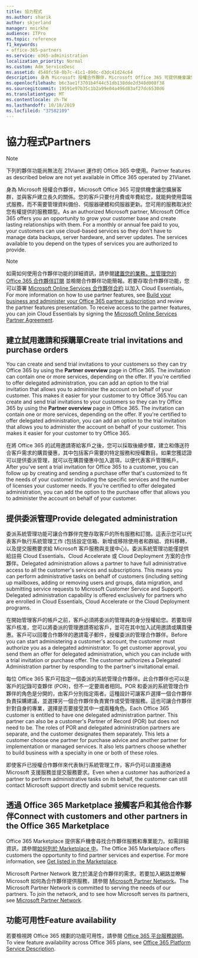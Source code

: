 ```yaml
---
title: 協力程式
ms.author: sharik
author: skjerland
manager: mnirkhe
audience: ITPro
ms.topic: reference
f1_keywords:
- office-365-partners
ms.service: o365-administration
localization_priority: Normal
ms.custom: Adm_ServiceDesc
ms.assetid: 4548fc58-0b7c-41c1-890c-d3dc41d24c64
description: 身為 Microsoft 授權合作夥伴，Microsoft Office 365 可提供機會讓您擴展客群，並與客戶建立長久的關係。您的客戶只要付月費或年費給您，就能夠使用雲端式服務，而不需要管理資料備份、伺服器硬體和伺服器更新。您可用的服務取決於您有權提供的服務類型。
ms.openlocfilehash: b6c3ae1f3701b4f44c51db138dde2d348d008f38
ms.sourcegitcommit: 19591e97b35c1b2a99e04a496d83af27dc6530d6
ms.translationtype: MT
ms.contentlocale: zh-TW
ms.lasthandoff: 10/18/2019
ms.locfileid: "37582109"
---
```

# <a name="partners"></a><span data-ttu-id="9ab6f-105">協力程式</span><span class="sxs-lookup"><span data-stu-id="9ab6f-105">Partners</span></span>

> [!NOTE]
> <span data-ttu-id="9ab6f-106">下列的夥伴功能尚無法在 21Vianet 運作的 Office 365 中使用。</span><span class="sxs-lookup"><span data-stu-id="9ab6f-106">Partner features as described below are not yet available in Office 365 operated by 21Vianet.</span></span> 
  
<span data-ttu-id="9ab6f-p102">身為 Microsoft 授權合作夥伴，Microsoft Office 365 可提供機會讓您擴展客群，並與客戶建立長久的關係。您的客戶只要付月費或年費給您，就能夠使用雲端式服務，而不需要管理資料備份、伺服器硬體和伺服器更新。您可用的服務取決於您有權提供的服務類型。</span><span class="sxs-lookup"><span data-stu-id="9ab6f-p102">As an authorized Microsoft partner, Microsoft Office 365 offers you an opportunity to grow your customer base and create lasting relationships with them. For a monthly or annual fee paid to you, your customers can use cloud-based services so they don't have to manage data backups, server hardware, and server updates. The services available to you depend on the types of services you are authorized to provide.</span></span>
  
> [!NOTE]
> <span data-ttu-id="9ab6f-p103">如需如何使用合作夥伴功能的詳細資訊，請參閱[建置您的業務，並管理您的 Office 365 合作夥伴訂閱](http://go.microsoft.com/fwlink/?LinkID=271614&amp;clcid=0x409) 並檢閱合作夥伴功能簡報。若要存取合作夥伴功能，您可以簽署 [Microsoft Online Services 合作夥伴合約](https://go.microsoft.com/fwlink/p/?LinkId=285473) 以加入 Cloud Essentials。</span><span class="sxs-lookup"><span data-stu-id="9ab6f-p103">For more information on how to use partner features, see [Build your business and administer your Office 365 partner subscription](http://go.microsoft.com/fwlink/?LinkID=271614&amp;clcid=0x409) and review the partner features presentation. To receive access to the partner features, you can join Cloud Essentials by signing the [Microsoft Online Services Partner Agreement](https://go.microsoft.com/fwlink/p/?LinkId=285473).</span></span> 
  
## <a name="create-trial-invitations-and-purchase-orders"></a><span data-ttu-id="9ab6f-112">建立試用邀請和採購單</span><span class="sxs-lookup"><span data-stu-id="9ab6f-112">Create trial invitations and purchase orders</span></span>

<span data-ttu-id="9ab6f-p104">You can create and send trial invitations to your customers so they can try Office 365 by using the **Partner overview** page in Office 365. The invitation can contain one or more services, depending on the offer. If you're certified to offer delegated administration, you can add an option to the trial invitation that allows you to administer the account on behalf of your customer. This makes it easier for your customer to try Office 365.</span><span class="sxs-lookup"><span data-stu-id="9ab6f-p104">You can create and send trial invitations to your customers so they can try Office 365 by using the **Partner overview** page in Office 365. The invitation can contain one or more services, depending on the offer. If you're certified to offer delegated administration, you can add an option to the trial invitation that allows you to administer the account on behalf of your customer. This makes it easier for your customer to try Office 365.</span></span> 
  
<span data-ttu-id="9ab6f-p105">在將 Office 365 的試用邀請寄給客戶之後，您可以採取後續步驟，建立和傳送符合客戶需求的購買優惠，其中包括客戶需要的特定服務和授權數目。如果您獲認證可以提供委派管理，就可以在購買優惠中加入選項，以便代表客戶管理帳戶。</span><span class="sxs-lookup"><span data-stu-id="9ab6f-p105">After you've sent a trial invitation for Office 365 to a customer, you can follow up by creating and sending a purchase offer that's customized to fit the needs of your customer including the specific services and the number of licenses your customer needs. If you're certified to offer delegated administration, you can add the option to the purchase offer that allows you to administer the account on behalf of your customer.</span></span>
  
## <a name="provide-delegated-administration"></a><span data-ttu-id="9ab6f-119">提供委派管理</span><span class="sxs-lookup"><span data-stu-id="9ab6f-119">Provide delegated administration</span></span>

<span data-ttu-id="9ab6f-p106">委派系統管理功能可讓合作夥伴完整存取客戶的所有服務和訂閱。這表示您可以代表客戶執行系統管理工作 (包括設定信箱、新增或移除使用者和群組、資料移轉，以及提交服務要求給 Microsoft 客戶服務與支援中心)。委派系統管理功能僅提供給註冊 Cloud Essentials、Cloud Accelerate 或 Cloud Deployment 方案的合作夥伴。</span><span class="sxs-lookup"><span data-stu-id="9ab6f-p106">Delegated administration allows a partner to have full administrative access to all the customer's services and subscriptions. This means you can perform administrative tasks on behalf of customers (including setting up mailboxes, adding or removing users and groups, data migration, and submitting service requests to Microsoft Customer Service and Support). Delegated administration capability is offered exclusively for partners who are enrolled in Cloud Essentials, Cloud Accelerate or the Cloud Deployment programs.</span></span>
  
<span data-ttu-id="9ab6f-p107">在開始管理客戶的帳戶之前，客戶必須將委派的管理員的身分授權給您。若要取得客戶核准，您可以將委派的管理邀請寄給客戶，並可在其中加入試用邀請或購買優惠。客戶可以回覆合作夥伴的邀請電子郵件，授權委派的管理合作夥伴。</span><span class="sxs-lookup"><span data-stu-id="9ab6f-p107">Before you can start administering a customer's account, the customer must authorize you as a delegated administrator. To get customer approval, you send them an offer for delegated administration, which you can include with a trial invitation or purchase offer. The customer authorizes a Delegated Administration partner by responding to the partner's invitational email.</span></span>
  
<span data-ttu-id="9ab6f-p108">每位 Office 365 客戶可指定一個委派的系統管理合作夥伴。此合作夥伴也可以是客戶的記錄可查夥伴 (POR)，但不一定要兩者相同。POR 和委派的系統管理合作夥伴的角色是分開的，由客戶分別指定兩者。這種設計可讓客戶選擇一個合作夥伴負責採購建議，並選擇另一個合作夥伴負責實作或受管理服務。這也可讓合作夥伴針對自身的專業，選擇是否要接受其中一或兩種角色。</span><span class="sxs-lookup"><span data-stu-id="9ab6f-p108">Each Office 365 customer is entitled to have one delegated administration partner. This partner can also be a customer's Partner of Record (POR) but does not need to be. The roles of POR and delegated administration partners are separate, and the customer designates them separately. This lets a customer choose one partner for purchase advice and another partner for implementation or managed services. It also lets partners choose whether to build business with a specialty in one or both of these roles.</span></span>
  
<span data-ttu-id="9ab6f-131">即使客戶已授權合作夥伴來代表執行系統管理工作，客戶仍可以直接連絡 Microsoft 支援服務並提交服務要求。</span><span class="sxs-lookup"><span data-stu-id="9ab6f-131">Even when a customer has authorized a partner to perform administrative tasks on its behalf, the customer can still contact Microsoft support directly and submit service requests.</span></span>
  
## <a name="connect-with-customers-and-other-partners-in-the-office-365-marketplace"></a><span data-ttu-id="9ab6f-132">透過 Office 365 Marketplace 接觸客戶和其他合作夥伴</span><span class="sxs-lookup"><span data-stu-id="9ab6f-132">Connect with customers and other partners in the Office 365 Marketplace</span></span>

<span data-ttu-id="9ab6f-p109">Office 365 Marketplace 提供客戶機會尋找合作夥伴服務和專業能力。如需詳細資訊，請參閱[如何列於 Marketplace 中](http://go.microsoft.com/fwlink/?LinkID=272019&amp;clcid=0x409)。</span><span class="sxs-lookup"><span data-stu-id="9ab6f-p109">The Office 365 Marketplace offers customers the opportunity to find partner services and expertise. For more information, see [Get listed in the Marketplace](http://go.microsoft.com/fwlink/?LinkID=272019&amp;clcid=0x409).</span></span>
  
<span data-ttu-id="9ab6f-p110">Microsoft Partner Network 致力於滿足合作夥伴的需求。若要加入網路並瞭解 Microsoft 如何為合作夥伴提供服務，請參閱 [Microsoft Partner Network](http://go.microsoft.com/fwlink/?LinkID=272021&amp;clcid=0x409)。</span><span class="sxs-lookup"><span data-stu-id="9ab6f-p110">The Microsoft Partner Network is committed to serving the needs of our partners. To join the network, and to see how Microsoft serves its partners, see [Microsoft Partner Network](http://go.microsoft.com/fwlink/?LinkID=272021&amp;clcid=0x409).</span></span>
  
## <a name="feature-availability"></a><span data-ttu-id="9ab6f-137">功能可用性</span><span class="sxs-lookup"><span data-stu-id="9ab6f-137">Feature availability</span></span>

<span data-ttu-id="9ab6f-138">若要檢視跨 Office 365 規劃的功能可用性，請參閱 [Office 365 平台服務說明](office-365-platform-service-description.md)。</span><span class="sxs-lookup"><span data-stu-id="9ab6f-138">To view feature availability across Office 365 plans, see [Office 365 Platform Service Description](office-365-platform-service-description.md).</span></span>
  